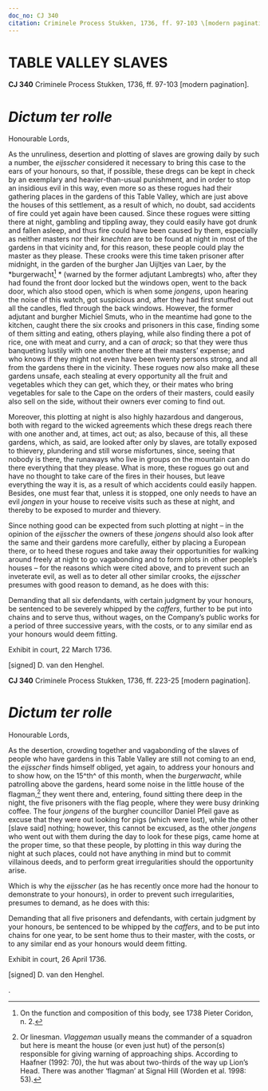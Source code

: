 ```yaml
---
doc_no: CJ 340
citation: Criminele Process Stukken, 1736, ff. 97-103 \[modern pagination\].
---
```


# TABLE VALLEY SLAVES

**CJ 340** Criminele Process Stukken, 1736, ff. 97-103 \[modern pagination\].

# *Dictum ter rolle*

Honourable Lords,

As the unruliness, desertion and plotting of slaves are growing daily by such a number, the *eijsscher* considered it necessary to bring this case to the ears of your honours, so that, if possible, these dregs can be kept in check by an exemplary and heavier-than-usual punishment, and in order to stop an insidious evil in this way, even more so as these rogues had their gathering places in the gardens of this Table Valley, which are just above the houses of this settlement, as a result of which, no doubt, sad accidents of fire could yet again have been caused. Since these rogues were sitting there at night, gambling and tippling away, they could easily have got drunk and fallen asleep, and thus fire could have been caused by them, especially as neither masters nor their *knechten* are to be found at night in most of the gardens in that vicinity and, for this reason, these people could play the master as they please. These crooks were this time taken prisoner after midnight, in the garden of the burgher Jan Uijltjes van Laer, by the *burgerwacht[^1] * (warned by the former adjutant Lambregts) who, after they had found the front door locked but the windows open, went to the back door, which also stood open, which is when some *jongens*, upon hearing the noise of this watch, got suspicious and, after they had first snuffed out all the candles, fled through the back windows. However, the former adjutant and burgher Michiel Smuts, who in the meantime had gone to the kitchen, caught there the six crooks and prisoners in this case, finding some of them sitting and eating, others playing, while also finding there a pot of rice, one with meat and curry, and a can of *arack*; so that they were thus banqueting lustily with one another there at their masters’ expense; and who knows if they might not even have been twenty persons strong, and all from the gardens there in the vicinity. These rogues now also make all these gardens unsafe, each stealing at every opportunity all the fruit and vegetables which they can get, which they, or their mates who bring vegetables for sale to the Cape on the orders of their masters, could easily also sell on the side, without their owners ever coming to find out.

Moreover, this plotting at night is also highly hazardous and dangerous, both with regard to the wicked agreements which these dregs reach there with one another and, at times, act out; as also, because of this, all these gardens, which, as said, are looked after only by slaves, are totally exposed to thievery, plundering and still worse misfortunes, since, seeing that nobody is there, the runaways who live in groups on the mountain can do there everything that they please. What is more, these rogues go out and have no thought to take care of the fires in their houses, but leave everything the way it is, as a result of which accidents could easily happen. Besides, one must fear that, unless it is stopped, one only needs to have an evil *jongen* in your house to receive visits such as these at night, and thereby to be exposed to murder and thievery.

Since nothing good can be expected from such plotting at night – in the opinion of the *eijsscher* the owners of these *jongens* should also look after the same and their gardens more carefully, either by placing a European there, or to heed these rogues and take away their opportunities for walking around freely at night to go vagabonding and to form plots in other people’s houses – for the reasons which were cited above, and to prevent such an inveterate evil, as well as to deter all other similar crooks, the *eijsscher* presumes with good reason to demand, as he does with this:

Demanding that all six defendants, with certain judgment by your honours, be sentenced to be severely whipped by the *caffers*, further to be put into chains and to serve thus, without wages, on the Company’s public works for a period of three successive years, with the costs, or to any similar end as your honours would deem fitting.

Exhibit in court, 22 March 1736.

\[signed\] D. van den Henghel.

**CJ 340** Criminele Process Stukken, 1736, ff. 223-25 \[modern pagination\].

# *Dictum ter rolle*

Honourable Lords,

As the desertion, crowding together and vagabonding of the slaves of people who have gardens in this Table Valley are still not coming to an end, the *eijsscher* finds himself obliged, yet again, to address your honours and to show how, on the 15^th^ of this month, when the *burgerwacht*, while patrolling above the gardens, heard some noise in the little house of the flagman,[^2] they went there and, entering, found sitting there deep in the night, the five prisoners with the flag people, where they were busy drinking coffee. The four *jongens* of the burgher councillor Daniel Pfeil gave as excuse that they were out looking for pigs (which were lost), while the other \[slave said\] nothing; however, this cannot be excused, as the other *jongens* who went out with them during the day to look for these pigs, came home at the proper time, so that these people, by plotting in this way during the night at such places, could not have anything in mind but to commit villainous deeds, and to perform great irregularities should the opportunity arise.

Which is why the *eijsscher* (as he has recently once more had the honour to demonstrate to your honours), in order to prevent such irregularities, presumes to demand, as he does with this:

Demanding that all five prisoners and defendants, with certain judgment by your honours, be sentenced to be whipped by the *caffers*, and to be put into chains for one year, to be sent home thus to their master, with the costs, or to any similar end as your honours would deem fitting.

Exhibit in court, 26 April 1736.

\[signed\] D. van den Henghel.

.

[^1]: On the function and composition of this body, see 1738 Pieter Coridon, n. 2.

[^2]: Or linesman. *Vlaggeman* usually means the commander of a squadron but here is meant the house (or even just hut) of the person(s) responsible for giving warning of approaching ships. According to Haafner (1992: 70), the hut was about two-thirds of the way up Lion’s Head. There was another ‘flagman’ at Signal Hill (Worden et al. 1998: 53).